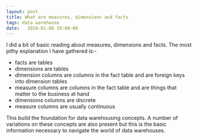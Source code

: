 ```yaml
---
layout: post
title: What are measures, dimensions and facts
tags: data warehouse
date:   2016-01-06 19:00:00
---
```


I did a bit of basic reading about measures, dimensions and facts. The most pithy explanation I have gathered is:-
- facts are tables
- dimensions are tables
- dimension columns are columns in the fact table and are foreign keys into dimension tables
- measure columns are columns in the fact table and are things that matter to the business at hand
- dimensions columns are discrete
- measure columns are usually continuous

This build the foundation for data warehousing concepts. A number of variations on these concepts are also present but
this is the basic information necessary to navigate the world of data warehouses.
